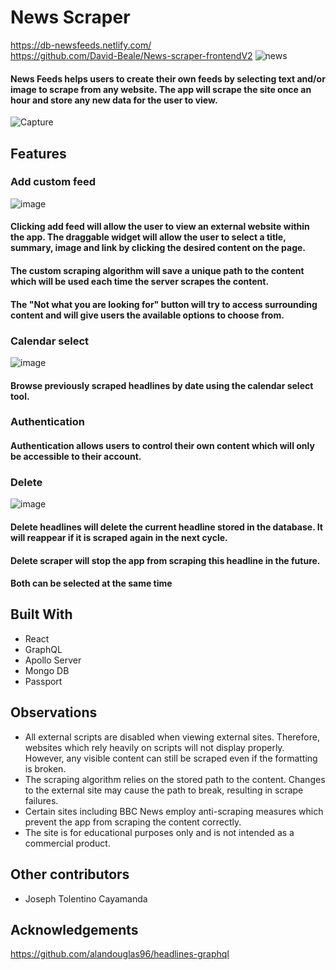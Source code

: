# News Scraper
https://db-newsfeeds.netlify.com/  
https://github.com/David-Beale/News-scraper-frontendV2
![news](https://user-images.githubusercontent.com/59053870/79229068-59fb0180-7e5a-11ea-98f7-3ad492774ba3.JPG)  
#### News Feeds helps users to create their own feeds by selecting text and/or image to scrape from any website. The app will scrape the site once an hour and store any new data for the user to view.

![Capture](https://user-images.githubusercontent.com/59053870/77827414-67e81d00-710d-11ea-9bc9-db30c80c097c.JPG)  

## Features
 
### Add custom feed
 ![image](https://user-images.githubusercontent.com/59053870/77829099-b4d0f100-7117-11ea-98fc-831db77a0776.png)  
 
#### Clicking add feed will allow the user to view an external website within the app. The draggable widget will allow the user to select a title, summary, image and link by clicking the desired content on the page.
#### The custom scraping algorithm will save a unique path to the content which will be used each time the server scrapes the content.
#### The "Not what you are looking for" button will try to access surrounding content and will give users the available options to choose from.

### Calendar select
![image](https://user-images.githubusercontent.com/59053870/77828676-c4026f80-7114-11ea-826a-a6f0a86c8ba2.png) 
#### Browse previously scraped headlines by date using the calendar select tool.

### Authentication
#### Authentication allows users to control their own content which will only be accessible to their account.

### Delete
![image](https://user-images.githubusercontent.com/59053870/77828697-f14f1d80-7114-11ea-89b0-02795537b6c6.png)  
#### Delete headlines will delete the current headline stored in the database. It will reappear if it is scraped again in the next cycle.
#### Delete scraper will stop the app from scraping this headline in the future.
#### Both can be selected at the same time

## Built With
* React
* GraphQL
* Apollo Server
* Mongo DB
* Passport

## Observations
* All external scripts are disabled when viewing external sites. Therefore, websites which rely heavily on scripts will not display properly. However, any visible content can still be scraped even if the formatting is broken.
* The scraping algorithm relies on the stored path to the content. Changes to the external site may cause the path to break, resulting in scrape failures.
* Certain sites including BBC News employ anti-scraping measures which prevent the app from scraping the content correctly.
* The site is for educational purposes only and is not intended as a commercial product.

## Other contributors
* Joseph Tolentino Cayamanda 

## Acknowledgements
https://github.com/alandouglas96/headlines-graphql

